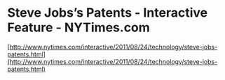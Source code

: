 <!--
id: 11080802987
link: http://tumblr.atmos.org/post/11080802987/steve-jobss-patents-interactive-feature
slug: steve-jobss-patents-interactive-feature
date: Wed Oct 05 2011 17:29:49 GMT-0700 (PDT)
publish: 2011-10-05
tags: 
title: Steve Jobs’s Patents - Interactive Feature - NYTimes.com
-->


Steve Jobs’s Patents - Interactive Feature - NYTimes.com
========================================================

[http://www.nytimes.com/interactive/2011/08/24/technology/steve-jobs-patents.html](http://www.nytimes.com/interactive/2011/08/24/technology/steve-jobs-patents.html)

